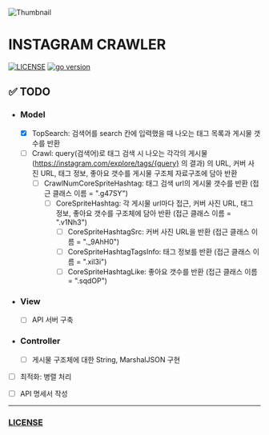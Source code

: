 ![Thumbnail](https://lh5.googleusercontent.com/proxy/r5D7LX7gbvXfuJU1SFAfCM1SerPt0KcBvR_R0qpXO_fsa39nwCKhyGE0UQbFP99XpSMRuPWrckLRnkoU747FW6EHY1_Gqf1xzhXYhJnIqIHizuhbBX3fh0sgdxbpIwJrDtC9g-uELzM-xYNfiw=s0-d)



# INSTAGRAM CRAWLER

[![LICENSE](https://img.shields.io/badge/license-Apache%202-blue)](https://github.com/joshua-dev/instagram-crawler/blob/master/LICENSE)
[![go version](https://img.shields.io/badge/go-1.14-00ADD8)](https://go.dev)



## :white_check_mark: TODO

* ### Model

  - [x] TopSearch: 검색어를 search 칸에 입력했을 때 나오는 태그 목록과 게시물 갯수를 반환
  - [ ] Crawl: query(검색어)로 태그 검색 시 나오는 각각의 게시물 (https://instagram.com/explore/tags/{query} 의 결과) 의 URL, 커버 사진 URL, 태그 정보, 좋아요 갯수를 게시물 구조체 자료구조에 담아 반환
    - [ ] CrawlNumCoreSpriteHashtag: 태그 검색 url의 게시물 갯수를 반환 (접근 클래스 이름 = ".g47SY")
      - [ ] CoreSpriteHashtag: 각 게시물 url마다 접근, 커버 사진 URL, 태그 정보, 좋아요 갯수를 구조체에 담아 반환 (접근 클래스 이름 = ".v1Nh3")
        - [ ] CoreSpriteHashtagSrc: 커버 사진 URL을 반환 (접근 클래스 이름 = "._9AhH0")
        - [ ] CoreSpriteHashtagTagsInfo: 태그 정보를 반환 (접근 클래스 이름 = ".xil3i")
        - [ ] CoreSpriteHashtagLike: 좋아요 갯수를 반환 (접근 클래스 이름 = ".sqdOP")

* ### View
  
  - [ ] API 서버 구축

* ### Controller
  
  - [ ] 게시물 구조체에 대한 String, MarshalJSON 구현


- [ ] 최적화: 병렬 처리

- [ ] API 명세서 작성

---

### [LICENSE](https://github.com/joshua-dev/instagram-crawler/blob/master/LICENSE)
